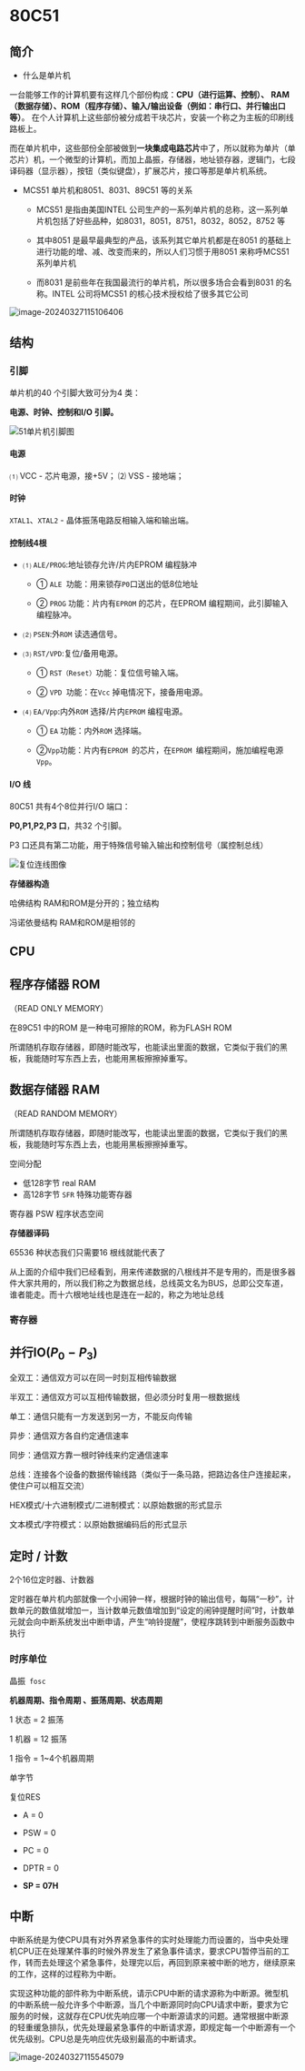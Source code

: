                                                                                                                                                                                                                                                                                                                                                                                                                                                                                                                                                                                                                                                                                                                                                                                                                                                                                                                                                                                                                                                                                                                                                                                                                                                                                                                                                                                                                                                                                                                                                                                                                                                                                                                                                                                                                                                                                                                                                                                                                                                                                                                                                                                                                                                                                                                                                                                                                                                                                                                                                                                                                                                                                                                                                                                                                                                                                                                                                                                                                                                                                                                                                                                                                                                                                                                                                                                                                                                                                                                                                                                                                                                                                                                                                                                                                                                                                                                                                                                                                                                                                                                                                                                                                                                                                                                                                                                                                                                                                                                                                                                                                                                                                                                                                                                                                                                                                                                                                                                                                                                                                                                                                                                                                                                                                                                                                                                                                                                                                                                                                                                                                                                                                                                                                                                                                                                                                                                                                                                                                                                                                                                                                                                                                                                                                                                                                                                                                                                                                                                                                                                                               

# 80C51

## 简介

- 什么是单片机 

一台能够工作的计算机要有这样几个部份构成：**CPU（进行运算、控制）、**
**RAM（数据存储）、ROM（程序存储）、输入/输出设备（例如：串行口、并行输出口等）**。
在个人计算机上这些部份被分成若干块芯片，安装一个称之为主板的印刷线路板上。

而在单片机中，这些部份全部被做到**一块集成电路芯片**中了，所以就称为单片（单芯片）机，一个微型的计算机，而加上晶振，存储器，地址锁存器，逻辑门，七段译码器（显示器），按钮（类似键盘），扩展芯片，接口等那是单片机系统。

 

- MCS51 单片机和8051、8031、89C51 等的关系

  - MCS51 是指由美国INTEL 公司生产的一系列单片机的总称，这一系列单片机包括了好些品种，如8031，8051，8751，8032，8052，8752 等
  - 其中8051 是最早最典型的产品，该系列其它单片机都是在8051 的基础上进行功能的增、减、改变而来的，所以人们习惯于用8051 来称呼MCS51 系列单片机

  - 而8031 是前些年在我国最流行的单片机，所以很多场合会看到8031 的名称。INTEL 公司将MCS51 的核心技术授权给了很多其它公司

![image-20240327115106406](https://philfan-pic.oss-cn-beijing.aliyuncs.com/img/image-20240327115106406.png)



## 结构

### 引脚

单片机的40 个引脚大致可分为4 类：

**电源、时钟、控制和I/O 引脚。**

![51单片机引脚图](https://philfan-pic.oss-cn-beijing.aliyuncs.com/img/image-20240228113806275.png)

#### 电源

⑴ VCC - 芯片电源，接+5V；
⑵ VSS - 接地端；



#### 时钟

`XTAL1`、`XTAL2` - 晶体振荡电路反相输入端和输出端。

#### 控制线4根

- ⑴ `ALE/PROG`:地址锁存允许/片内EPROM 编程脉冲

  - ① `ALE `功能：用来锁存`P0`口送出的低8位地址

  - ② `PROG` 功能：片内有`EPROM` 的芯片，在EPROM 编程期间，此引脚输入编程脉冲。

- ⑵ `PSEN`:外`ROM` 读选通信号。

- ⑶ `RST/VPD`:复位/备用电源。

  - ① `RST（Reset）`功能：复位信号输入端。

  - ② `VPD `功能：在`Vcc` 掉电情况下，接备用电源。

- ⑷ `EA/Vpp`:内外`ROM` 选择/片内`EPROM` 编程电源。

  - ① `EA` 功能：内外`ROM` 选择端。

  - ②` Vpp `功能：片内有`EPROM `的芯片，在`EPROM `编程期间，施加编程电源`Vpp`。



#### I/O 线

80C51 共有4个8位并行I/O 端口：

**P0,P1,P2,P3 口**，共32 个引脚。

P3 口还具有第二功能，用于特殊信号输入输出和控制信号（属控制总线）

![复位连线图像](https://philfan-pic.oss-cn-beijing.aliyuncs.com/img/image-20240228114417029.png)



**存储器构造**

哈佛结构 RAM和ROM是分开的；独立结构

冯诺依曼结构 RAM和ROM是相邻的



## CPU

## 程序存储器 ROM

（READ ONLY MEMORY）

在89C51 中的ROM 是一种电可擦除的ROM，称为FLASH ROM

所谓随机存取存储器，即随时能改写，也能读出里面的数据，它类似于我们的黑板，我能随时写东西上去，也能用黑板擦擦掉重写。



## 数据存储器 RAM

（READ RANDOM MEMORY）

所谓随机存取存储器，即随时能改写，也能读出里面的数据，它类似于我们的黑板，我能随时写东西上去，也能用黑板擦擦掉重写。



空间分配

- 低128字节 real RAM
- 高128字节 `SFR` 特殊功能寄存器



寄存器 PSW 程序状态空间



**存储器译码**

65536 种状态我们只需要16 根线就能代表了



从上面的介绍中我们已经看到，用来传递数据的八根线并不是专用的，而是很多器件大家共用的，所以我们称之为数据总线，总线英文名为BUS，总即公交车道，谁者能走。而十六根地址线也是连在一起的，称之为地址总线

### 寄存器



## 并行IO($P_0 - P_3$​ )

全双工：通信双方可以在同一时刻互相传输数据

半双工：通信双方可以互相传输数据，但必须分时复用一根数据线

单工：通信只能有一方发送到另一方，不能反向传输



异步：通信双方各自约定通信速率

同步：通信双方靠一根时钟线来约定通信速率



总线：连接各个设备的数据传输线路（类似于一条马路，把路边各住户连接起来，使住户可以相互交流）





HEX模式/十六进制模式/二进制模式：以原始数据的形式显示

文本模式/字符模式：以原始数据编码后的形式显示



## 定时 / 计数 

2个16位定时器、计数器

定时器在单片机内部就像一个小闹钟一样，根据时钟的输出信号，每隔“一秒”，计数单元的数值就增加一，当计数单元数值增加到“设定的闹钟提醒时间”时，计数单元就会向中断系统发出中断申请，产生“响铃提醒”，使程序跳转到中断服务函数中执行



### 时序单位

晶振` fosc`

**机器周期、指令周期 、振荡周期、状态周期**

1 状态 = 2 振荡

1 机器 = 12 振荡

1 指令 = 1~4个机器周期

单字节



复位RES

- A = 0

- PSW = 0

- PC = 0

- DPTR = 0

- **SP = 07H**







## 中断

中断系统是为使CPU具有对外界紧急事件的实时处理能力而设置的，当中央处理机CPU正在处理某件事的时候外界发生了紧急事件请求，要求CPU暂停当前的工作，转而去处理这个紧急事件，处理完以后，再回到原来被中断的地方，继续原来的工作，这样的过程称为中断。

实现这种功能的部件称为中断系统，请示CPU中断的请求源称为中断源。微型机的中断系统一般允许多个中断源，当几个中断源同时向CPU请求中断，要求为它服务的时候，这就存在CPU优先响应哪一个中断源请求的问题。通常根据中断源的轻重缓急排队，优先处理最紧急事件的中断请求源，即规定每一个中断源有一个优先级别。CPU总是先响应优先级别最高的中断请求。

![image-20240327115545079](https://philfan-pic.oss-cn-beijing.aliyuncs.com/img/image-20240327115545079.png)





